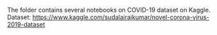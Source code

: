
The folder contains several notebooks on COVID-19 dataset on Kaggle. Dataset: https://www.kaggle.com/sudalairajkumar/novel-corona-virus-2019-dataset 
